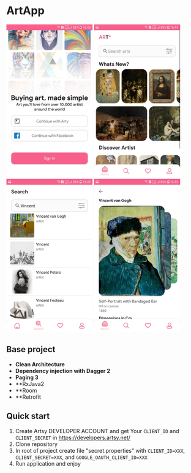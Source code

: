 # ArtApp
<img src="screens/Screenshot_20201221-164359_ArtApp.jpg" width="225"></img>
<img src="screens/Screenshot_20201221-164443_ArtApp.jpg" width="225"></img>
<img src="screens/Screenshot_20201221-164505_ArtApp.jpg" width="225"></img>
<img src="screens/Screenshot_20201221-164530_ArtApp.jpg" width="225"></img>

## Base project
- **Clean Architecture**
- **Dependency injection with Dagger 2**
- **Paging 3**
- **RxJava2
- **Room
- **Retrofit

## Quick start
1. Create Artsy DEVELOPER ACCOUNT and get Your `CLIENT_ID` and `CLIENT_SECRET` in https://developers.artsy.net/
2. Clone repository
3. In root of project create file "secret.properties" with `CLIENT_ID=XXX`, `CLIENT_SECRET=XXX`, and `GOOGLE_OAUTH_CLIENT_ID=XXX`
4. Run application and enjoy
